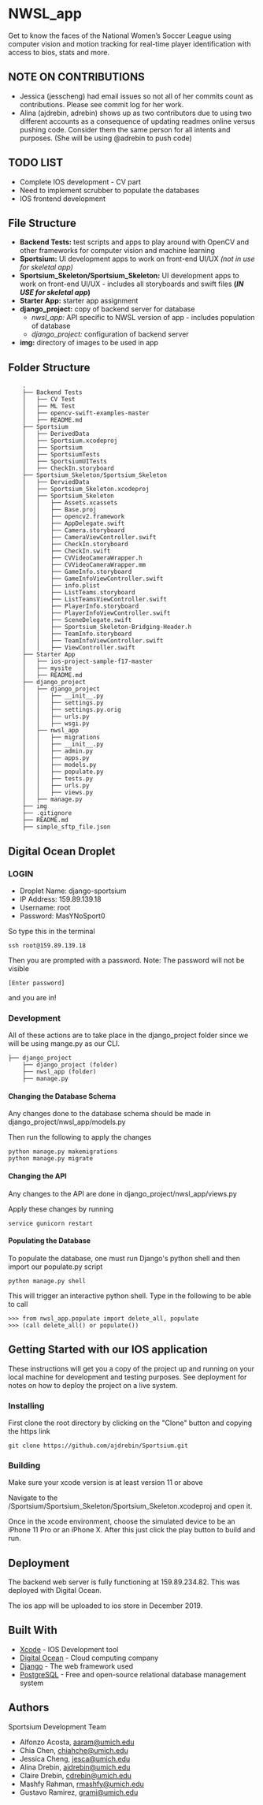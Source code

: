 # NWSL_app

Get to know the faces of the National Women’s Soccer League using computer vision and motion tracking for real-time player identification with access to bios, stats and more.

## NOTE ON CONTRIBUTIONS
* Jessica (jesscheng) had email issues so not all of her commits count as contributions. Please see commit log for her work. 
* Alina (ajdrebin, adrebin) shows up as two contributors due to using two different accounts as a consequence of updating readmes online versus pushing code. Consider them the same person for all intents and purposes. (She will be using @adrebin to push code)


## TODO LIST 
* Complete IOS development - CV part
* Need to implement scrubber to populate the databases
* IOS frontend development


## File Structure
* **Backend Tests:** test scripts and apps to play around with OpenCV and other frameworks for computer vision and machine learning
* **Sportsium:** UI development apps to work on front-end UI/UX *(not in use for skeletal app)*
* **Sportsium_Skeleton/Sportsium_Skeleton:** UI development apps to work on front-end UI/UX - includes all storyboards and swift files **(*IN USE for skeletal app*)**
* **Starter App:** starter app assignment
* **django_project:** copy of backend server for database
  * *nwsl_app:* API specific to NWSL version of app - includes population of database
  * *django_project:* configuration of backend server
* **img:** directory of images to be used in app

## Folder Structure
```
    .
    ├── Backend Tests
    │   ├── CV Test
    │   ├── ML Test
    │   ├── opencv-swift-examples-master
    │   ├── README.md
    ├── Sportsium 
    │   ├── DerivedData
    │   ├── Sportsium.xcodeproj
    │   ├── Sportsium
    │   ├── SportsiumTests
    │   ├── SportsiumUITests
    │   ├── CheckIn.storyboard
    ├── Sportsium_Skeleton/Sportsium_Skeleton
    │   ├── DerviedData
    │   ├── Sportsium_Skeleton.xcodeproj
    │   ├── Sportsium_Skeleton
    │   │   ├── Assets.xcassets
    │   │   ├── Base.proj
    │   │   ├── opencv2.framework
    │   │   ├── AppDelegate.swift
    │   │   ├── Camera.storyboard
    │   │   ├── CameraViewController.swift
    │   │   ├── CheckIn.storyboard
    │   │   ├── CheckIn.swift
    │   │   ├── CVVideoCameraWrapper.h
    │   │   ├── CVVideoCameraWrapper.mm
    │   │   ├── GameInfo.storyboard
    │   │   ├── GameInfoViewController.swift
    │   │   ├── info.plist
    │   │   ├── ListTeams.storyboard
    │   │   ├── ListTeamsViewController.swift
    │   │   ├── PlayerInfo.storyboard
    │   │   ├── PlayerInfoViewController.swift
    │   │   ├── SceneDelegate.swift
    │   │   ├── Sportsium_Skeleton-Bridging-Header.h
    │   │   ├── TeamInfo.storyboard
    │   │   ├── TeamInfoViewController.swift
    │   │   ├── ViewController.swift
    ├── Starter App
    │   ├── ios-project-sample-f17-master
    │   ├── mysite
    │   ├── README.md
    ├── django_project
    │   ├── django_project
    │   │   ├── __init__.py
    │   │   ├── settings.py
    │   │   ├── settings.py.orig
    │   │   ├── urls.py
    │   │   ├── wsgi.py
    │   ├── nwsl_app
    │   │   ├── migrations
    │   │   ├── __init__.py
    │   │   ├── admin.py
    │   │   ├── apps.py
    │   │   ├── models.py
    │   │   ├── populate.py
    │   │   ├── tests.py
    │   │   ├── urls.py
    │   │   ├── views.py
    │   ├── manage.py
    ├── img
    ├── .gitignore
    ├── README.md
    ├── simple_sftp_file.json
```

## Digital Ocean Droplet

### LOGIN
* Droplet Name: django-sportsium
* IP Address: 159.89.139.18
* Username: root
* Password: MasYNoSport0

So type this in the terminal
```
ssh root@159.89.139.18
```

Then you are prompted with a password. Note: The password will not be visible
```
[Enter password]
```
and you are in!

### Development
All of these actions are to take place in the django_project folder since we will be using mange.py as our CLI.
```
├── django_project
    ├── django_project (folder)
    ├── nwsl_app (folder)
    ├── manage.py
```

#### Changing the Database Schema
Any changes done to the database schema should be made in django_project/nwsl_app/models.py

Then run the following to apply the changes
```
python manage.py makemigrations
python manage.py migrate
```

#### Changing the API
Any changes to the API are done in django_project/nwsl_app/views.py

Apply these changes by running 
```
service gunicorn restart
```

#### Populating the Database
To populate the database, one must run Django's python shell and then import our populate.py script

```
python manage.py shell
```
This will trigger an interactive python shell. Type in the following to be able to call 

```
>>> from nwsl_app.populate import delete_all, populate
>>> (call delete_all() or populate())
```

## Getting Started with our IOS application

These instructions will get you a copy of the project up and running on your local machine for development and testing purposes. See deployment for notes on how to deploy the project on a live system.

### Installing

First clone the root directory by clicking on the "Clone" button and copying the https link

```
git clone https://github.com/ajdrebin/Sportsium.git
```

### Building

Make sure your xcode version is at least version 11 or above 

Navigate to the /Sportsium/Sportsium_Skeleton/Sportsium_Skeleton.xcodeproj and open it. 

Once in the xcode environment, choose the simulated device to be an iPhone 11 Pro or an iPhone X. After this just click the play button to build and run. 


## Deployment

The backend web server is fully functioning at 159.89.234.82. This was deployed with Digital Ocean. 

The ios app will be uploaded to ios store in December 2019. 

## Built With
* [Xcode](https://apps.apple.com/us/app/xcode/id497799835?mt=12) - IOS Development tool
* [Digital Ocean](https://www.digitalocean.com/) - Cloud computing company
* [Django](https://docs.djangoproject.com/en/1.11/) - The web framework used
* [PostgreSQL](https://www.postgresql.org/docs/) - Free and open-source relational database management system 

## Authors
Sportsium Development Team

* Alfonzo Acosta,         aaram@umich.edu
* Chia Chen,              chiahche@umich.edu
* Jessica Cheng,          jesca@umich.edu
* Alina Drebin,           ajdrebin@umich.edu
* Claire Drebin,          cdrebin@umich.edu
* Mashfy Rahman,          rmashfy@umich.edu
* Gustavo Ramirez,        grami@umich.edu
